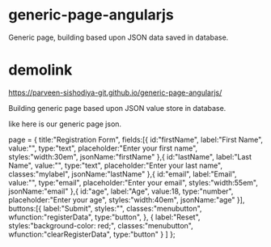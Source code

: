 # generic-page-angularjs
Generic page, building based upon JSON data saved in database.

# demolink
https://parveen-sishodiya-git.github.io/generic-page-angularjs/

Building generic page based upon JSON value store in database.

like here is our generic page json.

page = {
        title:"Registration Form",
        fields:[{
            id:"firstName",
            label:"First Name",
            value:"",
            type:"text",
            placeholder:"Enter your first name",
            styles:"width:30em",
            jsonName:"firstName"
        },{
            id:"lastName",
            label:"Last Name",
            value:"",
            type:"text",
            placeholder:"Enter your last name",
            classes:"mylabel",
            jsonName:"lastName"
        },{
            id:"email",
            label:"Email",
            value:"",
            type:"email",
            placeholder:"Enter your email",
            styles:"width:55em",
            jsonName:"email"
        },{
            id:"age",
            label:"Age",
            value:18,
            type:"number",
            placeholder:"Enter your age",
            styles:"width:40em",
            jsonName:"age"
        }],
        buttons:[{
            label:"Submit",
            styles:"",
            classes:"menubutton",
            wfunction:"registerData",
            type:"button",
        },
        {
            label:"Reset",
            styles:"background-color: red;",
            classes:"menubutton",
            wfunction:"clearRegisterData",
            type:"button"
        }
    ]
    };
